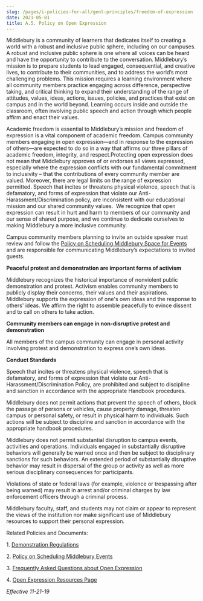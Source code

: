 ```yaml
---
slug: /pages/i-policies-for-all/genl-principles/freedom-of-expression
date: 2021-05-01
title: A.5. Policy on Open Expression
---
```

<span style="margin:0px">Middlebury is a community of learners that dedicates itself to creating a world with a robust and inclusive public sphere, including on our campuses. A robust and inclusive public sphere is one where all voices can be heard and have the opportunity to contribute to the conversation. Middlebury’s mission is to prepare students to lead engaged, consequential, and creative lives, to contribute to their communities, and to address the world’s most challenging problems.<span style="margin:0px"></span> This mission requires a learning environment where all community members practice engaging across difference, perspective taking, and critical thinking to expand their understanding of the range of attitudes, values, ideas, actions, issues, policies, and practices that exist on campus and in the world beyond.</span> <span style="margin:0px"></span><span style="margin:0px">Learning occurs inside and outside the classroom, often involving public speech and action through which people affirm and enact their values.</span>

<span style="margin:0px">Academic freedom is essential to Middlebury’s mission and freedom of expression is a vital component of academic freedom.<span style="margin:0px"></span> Campus community members engaging in open expression—and in response to the expression of others—are expected to do so in a way that affirms our three pillars of academic freedom, integrity, and respect.Protecting open expression does not mean that Middlebury approves of or endorses all views expressed, especially where the expression conflicts with our fundamental commitment to inclusivity – that the contributions of every community member are valued.<span style="margin:0px"></span> Moreover, there are legal limits on the range of expression permitted.<span style="margin:0px"></span> Speech that incites or threatens physical violence, speech that is defamatory, and forms of expression that violate our Anti-Harassment/Discrimination policy, are inconsistent with our educational mission and our shared community values. <span style="margin:0px"> </span>We recognize that open expression can result in hurt and harm to members of our community and our sense of shared purpose, and we continue to dedicate ourselves to making Middlebury a more inclusive community. </span>

<span style="margin:0px">Campus community members planning to invite an outside speaker must review and follow the [Policy on Scheduling Middlebury Space for Events](http://www.middlebury.edu/pages/i-policies-for-all/appropriate-use/d.7.-policy-on-scheduling-middlebury-space-for-events) and are responsible for communicating Middlebury’s expectations to invited guests.</span> <span style="margin:0px"> </span>

**Peaceful protest and demonstration are important forms of activism**

<span style="margin:0px">Middlebury recognizes the historical importance of nonviolent public demonstration and protest. Activism enables community members to publicly display their concerns, their values and their aspirations. Middlebury supports the expression of one's own ideas and the response to others' ideas. We affirm the right to assemble peacefully to evince dissent and to call on others to take action.</span><span style="margin:0px"> </span>

**<span style="margin:0px">Community members can engage in non-disruptive protest and demonstration</span>**

<span style="margin:0px">All members of the campus community can engage in personal activity involving protest and demonstration to express one’s own ideas. </span>

**<span style="margin:0px">Conduct Standards</span>**

<span style="margin:0px">Speech that incites or threatens physical violence, speech that is defamatory, and forms of expression that violate our Anti-Harassment/Discrimination Policy, are prohibited and subject to discipline and sanction in accordance with the appropriate Handbook procedures. </span>

<span style="margin:0px">Middlebury does not permit actions that prevent the speech of others, block the passage of persons or vehicles, cause property damage, threaten campus or personal safety, or result in physical harm to individuals. Such actions will be subject to discipline and sanction in accordance with the appropriate handbook procedures. </span>

<span style="margin:0px">Middlebury does not permit substantial disruption to campus events, activities and operations.<span style="margin:0px"></span> Individuals engaged in substantially disruptive behaviors will generally be warned once and then be subject to disciplinary sanctions for such behaviors.<span style="margin:0px"></span> An extended period of substantially disruptive behavior may result in dispersal of the group or activity as well as more serious disciplinary consequences for participants. <span style="margin:0px"></span></span><span style="margin:0px"> </span>

<span style="margin:0px">Violations of state or federal laws (for example, violence or trespassing after being warned) may result in arrest and/or criminal charges by law enforcement officers through a criminal process. <span style="margin:0px"> </span></span><span style="margin:0px"> </span>

<span style="margin:0px">Middlebury faculty, staff, and students may not claim or appear to represent the views of the institution nor make significant use of Middlebury resources to support their personal expression.</span><span style="margin:0px"> </span>

<span style="margin:0px">Related Policies and Documents:</span>

<span style="margin:0px"><span style="margin:0px"><span>1.</span><span style="margin:0px"></span> </span></span>[<span>Demonstration Regulations</span>](http://www.middlebury.edu/pages/i-policies-for-all/health-safety/demonst-protests)

<span style="margin:0px"><span style="margin:0px"><span>2.</span><span style="margin:0px"></span> </span></span>[<span>Policy on Scheduling Middlebury Events</span>](http://www.middlebury.edu/pages/i-policies-for-all/appropriate-use/d.7.-policy-on-scheduling-middlebury-space-for-events)

<span style="margin:0px"><span style="margin:0px"><span>3.</span><span style="margin:0px"></span> </span></span>[<span>Frequently Asked Questions about Open Expression</span>](http://www.middlebury.edu/about/open-expression/faqs)

<span style="margin:0px"><span style="margin:0px"><span>4.</span><span style="margin:0px"></span> </span></span>[<span>Open Expression Resources Page</span>](http://www.middlebury.edu/about/open-expression/speech-inclusion-resources)

*<span>Effective 11-21-19</span>*